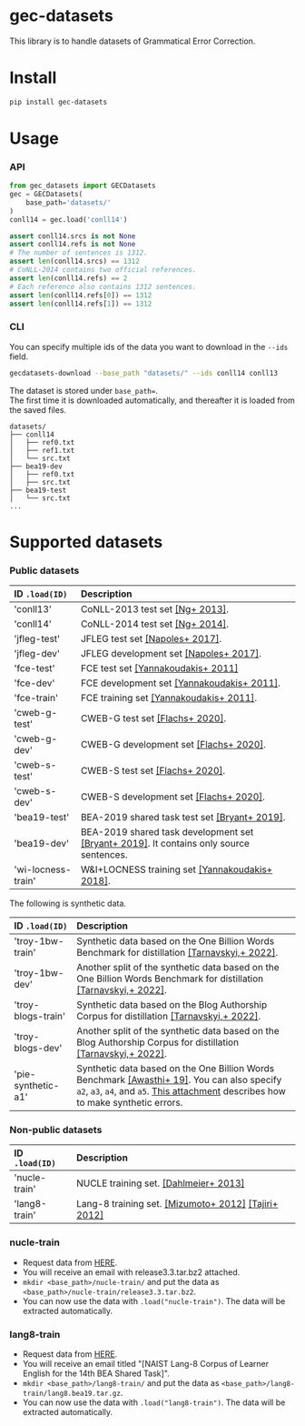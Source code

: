 # gec-datasets

This library is to handle datasets of Grammatical Error Correction.

# Install

```sh
pip install gec-datasets
```


# Usage

### API
```python
from gec_datasets import GECDatasets
gec = GECDatasets(
    base_path='datasets/'
)
conll14 = gec.load('conll14')

assert conll14.srcs is not None
assert conll14.refs is not None
# The number of sentences is 1312.
assert len(conll14.srcs) == 1312
# CoNLL-2014 contains two official references.
assert len(conll14.refs) == 2
# Each reference also contains 1312 sentences.
assert len(conll14.refs[0]) == 1312
assert len(conll14.refs[1]) == 1312
```

### CLI
You can specify multiple ids of the data you want to download in the `--ids` field.

```sh
gecdatasets-download --base_path "datasets/" --ids conll14 conll13
```


The dataset is stored under `base_path=`.  
The first time it is downloaded automatically, and thereafter it is loaded from the saved files.

```
datasets/
├── conll14
│   ├── ref0.txt
│   ├── ref1.txt
│   └── src.txt
├── bea19-dev
│   ├── ref0.txt
│   ├── src.txt
├── bea19-test
│   └── src.txt
...
```

# Supported datasets

### Public datasets

|ID `.load(ID)`|Description|
|:--|:--|
|'conll13'|CoNLL-2013 test set [[Ng+ 2013]](https://aclanthology.org/W13-3601/).|
|'conll14'|CoNLL-2014 test set [[Ng+ 2014]](https://aclanthology.org/W14-1701/).|
|'jfleg-test'|JFLEG test set [[Napoles+ 2017]](https://aclanthology.org/E17-2037/).|
|'jfleg-dev'|JFLEG development set [[Napoles+ 2017]](https://aclanthology.org/E17-2037/).|
|'fce-test'|FCE test set [[Yannakoudakis+ 2011]](https://aclanthology.org/P11-1019/)|
|'fce-dev'|FCE development set [[Yannakoudakis+ 2011]](https://aclanthology.org/P11-1019/).|
|'fce-train'|FCE training set [[Yannakoudakis+ 2011]](https://aclanthology.org/P11-1019/).|
|'cweb-g-test'|CWEB-G test set [[Flachs+ 2020]](https://aclanthology.org/2020.emnlp-main.680/).|
|'cweb-g-dev'|CWEB-G development set [[Flachs+ 2020]](https://aclanthology.org/2020.emnlp-main.680/).|
|'cweb-s-test'|CWEB-S test set [[Flachs+ 2020]](https://aclanthology.org/2020.emnlp-main.680/).|
|'cweb-s-dev'|CWEB-S development set [[Flachs+ 2020]](https://aclanthology.org/2020.emnlp-main.680/).|
|'bea19-test'|BEA-2019 shared task test set [[Bryant+ 2019]](https://aclanthology.org/W19-4406/).|
|'bea19-dev'|BEA-2019 shared task development set [[Bryant+ 2019]](https://aclanthology.org/W19-4406/). It contains only source sentences.|
|'wi-locness-train'|W&I+LOCNESS training set [[Yannakoudakis+ 2018]](https://www.cl.cam.ac.uk/~hy260/WI-cefr.pdf).|

The following is synthetic data.

|ID `.load(ID)`|Description|
|:--|:--|
|'troy-1bw-train'|Synthetic data based on the One Billion Words Benchmark for distillation [[Tarnavskyi,+ 2022]](https://aclanthology.org/2022.acl-long.266/).|
|'troy-1bw-dev'|Another split of the synthetic data based on the One Billion Words Benchmark for distillation [[Tarnavskyi,+ 2022]](https://aclanthology.org/2022.acl-long.266/).|
|'troy-blogs-train'|Synthetic data based on the Blog Authorship Corpus for distillation [[Tarnavskyi,+ 2022]](https://aclanthology.org/2022.acl-long.266/).|
|'troy-blogs-dev'|Another split of the synthetic data based on the Blog Authorship Corpus for distillation [[Tarnavskyi,+ 2022]](https://aclanthology.org/2022.acl-long.266/).|
|'pie-synthetic-a1'|Synthetic data based on the One Billion Words Benchmark [[Awasthi+ 19]](https://aclanthology.org/D19-1435/). You can also specify `a2`, `a3`, `a4`, and `a5`. [This attachment](https://aclanthology.org/attachments/D19-1435.Attachment.pdf) describes how to make synthetic errors.|

### Non-public datasets

|ID `.load(ID)`|Description|
|:--|:--|
|'nucle-train'|NUCLE training set. [[Dahlmeier+ 2013]](https://aclanthology.org/W13-1703/)|
|'lang8-train'|Lang-8 training set. [[Mizumoto+ 2012]](https://aclanthology.org/C12-2084/) [[Tajiri+ 2012]](https://aclanthology.org/P12-2039/)|

### nucle-train

- Request data from [HERE](https://www.cl.cam.ac.uk/research/nl/bea2019st/).
- You will receive an email with release3.3.tar.bz2 attached.
- `mkdir <base_path>/nucle-train/` and put the data as ` <base_path>/nucle-train/release3.3.tar.bz2`.
- You can now use the data with `.load("nucle-train")`. The data will be extracted automatically.

### lang8-train

- Request data from [HERE](https://www.cl.cam.ac.uk/research/nl/bea2019st/).
- You will receive an email titled "[NAIST Lang-8 Corpus of Learner English for the 14th BEA Shared Task]".
- `mkdir <base_path>/lang8-train/` and put the data as `<base_path>/lang8-train/lang8.bea19.tar.gz`.
- You can now use the data with `.load("lang8-train")`. The data will be extracted automatically.